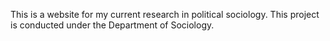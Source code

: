 This is a website for my current research in political sociology. This project is conducted under the Department of Sociology.
